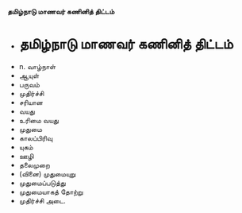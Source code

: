 **தமிழ்நாடு மாணவர் கணினித் திட்டம்**
- # தமிழ்நாடு மாணவர் கணினித் திட்டம்
- n. வாழ்நாள்
- ஆயுள்
- பருவம்
- முதிர்ச்சி
- சரியான
- வயது
- உரிமை வயது
- முதுமை
- காலப்பிரிவு
- யுகம்
- ஊழி
- தலைமுறை
- (வினை) முதுமையுறு
- முதுமைப்படுத்து
- முதுமையாகத் தோற்று
- முதிர்ச்சி அடை.

